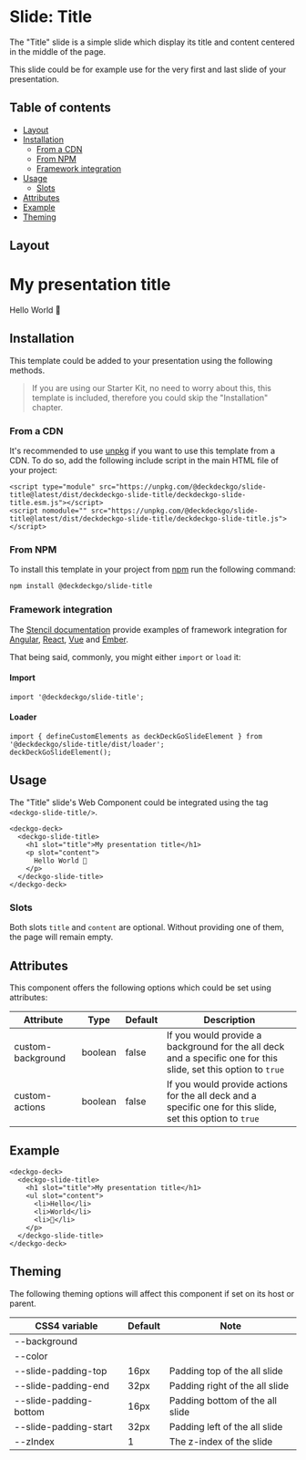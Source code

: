 # Slide: Title

The "Title" slide is a simple slide which display its title and content centered in the middle of the page.

This slide could be for example use for the very first and last slide of your presentation.

## Table of contents

- [Layout](#app-slide-title-layout)
- [Installation](#app-slide-title-installation)
  - [From a CDN](#app-slide-title-from-a-cdn)
  - [From NPM](#app-slide-title-from-npm)
  - [Framework integration](#app-slide-title-framework-integration)
- [Usage](#app-slide-title-usage)
  - [Slots](#app-slide-title-slots)
- [Attributes](#app-slide-title-attributes)
- [Example](#app-slide-title-example)
- [Theming](#app-slide-title-theming)

## Layout

<div class="container ion-margin">
  <deckgo-deck embedded={true}>
    <deckgo-slide-title>
      <h1 slot="title">My presentation title</h1>
      <p slot="content">
        Hello World 🚀
      </p>
    </deckgo-slide-title>
  </deckgo-deck>
</div>

## Installation

This template could be added to your presentation using the following methods.

> If you are using our Starter Kit, no need to worry about this, this template is included, therefore you could skip the "Installation" chapter.

### From a CDN

It's recommended to use [unpkg](https://unpkg.com/) if you want to use this template from a CDN. To do so, add the following include script in the main HTML file of your project:

```
<script type="module" src="https://unpkg.com/@deckdeckgo/slide-title@latest/dist/deckdeckgo-slide-title/deckdeckgo-slide-title.esm.js"></script>
<script nomodule="" src="https://unpkg.com/@deckdeckgo/slide-title@latest/dist/deckdeckgo-slide-title/deckdeckgo-slide-title.js"></script>
```

### From NPM

To install this template in your project from [npm](https://www.npmjs.com/package/@deckdeckgo/slide-title) run the following command:

```bash
npm install @deckdeckgo/slide-title
```

### Framework integration

The [Stencil documentation](https://stenciljs.com/docs/overview) provide examples of framework integration for [Angular](https://stenciljs.com/docs/angular), [React](https://stenciljs.com/docs/react), [Vue](https://stenciljs.com/docs/vue) and [Ember](https://stenciljs.com/docs/ember).

That being said, commonly, you might either `import` or `load` it:

#### Import

```
import '@deckdeckgo/slide-title';
```

#### Loader

```
import { defineCustomElements as deckDeckGoSlideElement } from '@deckdeckgo/slide-title/dist/loader';
deckDeckGoSlideElement();
```

## Usage

The "Title" slide's Web Component could be integrated using the tag `<deckgo-slide-title/>`.

```
<deckgo-deck>
  <deckgo-slide-title>
    <h1 slot="title">My presentation title</h1>
    <p slot="content">
      Hello World 🚀
    </p>
  </deckgo-slide-title>
</deckgo-deck>
```

### Slots

Both slots `title` and `content` are optional. Without providing one of them, the page will remain empty.

## Attributes

This component offers the following options which could be set using attributes:

| Attribute         | Type    | Default | Description                                                                                                     |
| ----------------- | ------- | ------- | --------------------------------------------------------------------------------------------------------------- |
| custom-background | boolean | false   | If you would provide a background for the all deck and a specific one for this slide, set this option to `true` |
| custom-actions    | boolean | false   | If you would provide actions for the all deck and a specific one for this slide, set this option to `true`      |

## Example

```
<deckgo-deck>
  <deckgo-slide-title>
    <h1 slot="title">My presentation title</h1>
    <ul slot="content">
      <li>Hello</li>
      <li>World</li>
      <li>🚀</li>
    </p>
  </deckgo-slide-title>
</deckgo-deck>
```

## Theming

The following theming options will affect this component if set on its host or parent.

| CSS4 variable          | Default | Note                            |
| ---------------------- | ------- | ------------------------------- |
| --background           |         |                                 |
| --color                |         |                                 |
| --slide-padding-top    | 16px    | Padding top of the all slide    |
| --slide-padding-end    | 32px    | Padding right of the all slide  |
| --slide-padding-bottom | 16px    | Padding bottom of the all slide |
| --slide-padding-start  | 32px    | Padding left of the all slide   |
| --zIndex               | 1       | The z-index of the slide        |

[deckdeckgo]: https://deckdeckgo.com
